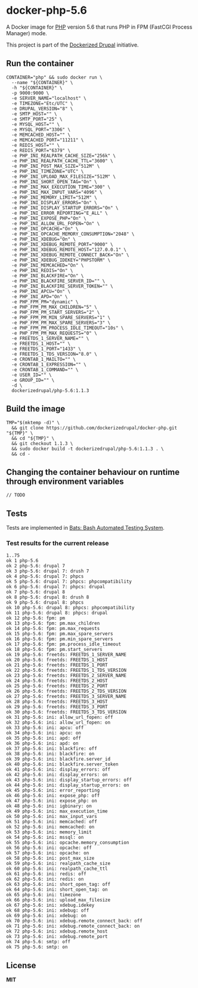 # docker-php-5.6

A Docker image for [PHP](http://php.net/) version 5.6 that runs PHP in FPM (FastCGI Process Manager) mode.

This project is part of the [Dockerized Drupal](https://dockerizedrupal.com/) initiative.

## Run the container

    CONTAINER="php" && sudo docker run \
      --name "${CONTAINER}" \
      -h "${CONTAINER}" \
      -p 9000:9000 \
      -e SERVER_NAME="localhost" \
      -e TIMEZONE="Etc/UTC" \
      -e DRUPAL_VERSION="8" \
      -e SMTP_HOST="" \
      -e SMTP_PORT="25" \
      -e MYSQL_HOST="" \
      -e MYSQL_PORT="3306" \
      -e MEMCACHED_HOST="" \
      -e MEMCACHED_PORT="11211" \
      -e REDIS_HOST="" \
      -e REDIS_PORT="6379" \
      -e PHP_INI_REALPATH_CACHE_SIZE="256k" \
      -e PHP_INI_REALPATH_CACHE_TTL="3600" \
      -e PHP_INI_POST_MAX_SIZE="512M" \
      -e PHP_INI_TIMEZONE="UTC" \
      -e PHP_INI_UPLOAD_MAX_FILESIZE="512M" \
      -e PHP_INI_SHORT_OPEN_TAG="On" \
      -e PHP_INI_MAX_EXECUTION_TIME="300" \
      -e PHP_INI_MAX_INPUT_VARS="4096" \
      -e PHP_INI_MEMORY_LIMIT="512M" \
      -e PHP_INI_DISPLAY_ERRORS="On" \
      -e PHP_INI_DISPLAY_STARTUP_ERRORS="On" \
      -e PHP_INI_ERROR_REPORTING="E_ALL" \
      -e PHP_INI_EXPOSE_PHP="On" \
      -e PHP_INI_ALLOW_URL_FOPEN="On" \
      -e PHP_INI_OPCACHE="On" \
      -e PHP_INI_OPCACHE_MEMORY_CONSUMPTION="2048" \
      -e PHP_INI_XDEBUG="On" \
      -e PHP_INI_XDEBUG_REMOTE_PORT="9000" \
      -e PHP_INI_XDEBUG_REMOTE_HOST="127.0.0.1" \
      -e PHP_INI_XDEBUG_REMOTE_CONNECT_BACK="On" \
      -e PHP_INI_XDEBUG_IDEKEY="PHPSTORM" \
      -e PHP_INI_MEMCACHED="On" \
      -e PHP_INI_REDIS="On" \
      -e PHP_INI_BLACKFIRE="On" \
      -e PHP_INI_BLACKFIRE_SERVER_ID="" \
      -e PHP_INI_BLACKFIRE_SERVER_TOKEN="" \
      -e PHP_INI_APCU="On" \
      -e PHP_INI_APD="On" \
      -e PHP_FPM_PM="dynamic" \
      -e PHP_FPM_PM_MAX_CHILDREN="5" \
      -e PHP_FPM_PM_START_SERVERS="2" \
      -e PHP_FPM_PM_MIN_SPARE_SERVERS="1" \
      -e PHP_FPM_PM_MAX_SPARE_SERVERS="3" \
      -e PHP_FPM_PM_PROCESS_IDLE_TIMEOUT="10s" \
      -e PHP_FPM_PM_MAX_REQUESTS="0" \
      -e FREETDS_1_SERVER_NAME="" \
      -e FREETDS_1_HOST="" \
      -e FREETDS_1_PORT="1433" \
      -e FREETDS_1_TDS_VERSION="8.0" \
      -e CRONTAB_1_MAILTO="" \
      -e CRONTAB_1_EXPRESSION="" \
      -e CRONTAB_1_COMMAND="" \
      -e USER_ID="" \
      -e GROUP_ID="" \
      -d \
      dockerizedrupal/php-5.6:1.1.3

## Build the image

    TMP="$(mktemp -d)" \
      && git clone https://github.com/dockerizedrupal/docker-php.git "${TMP}" \
      && cd "${TMP}" \
      && git checkout 1.1.3 \
      && sudo docker build -t dockerizedrupal/php-5.6:1.1.3 . \
      && cd -

## Changing the container behaviour on runtime through environment variables

    // TODO

## Tests

Tests are implemented in [Bats: Bash Automated Testing System](https://github.com/sstephenson/bats).

### Test results for the current release

    1..75
    ok 1 php-5.6
    ok 2 php-5.6: drupal 7
    ok 3 php-5.6: drupal 7: drush 7
    ok 4 php-5.6: drupal 7: phpcs
    ok 5 php-5.6: drupal 7: phpcs: phpcompatibility
    ok 6 php-5.6: drupal 7: phpcs: drupal
    ok 7 php-5.6: drupal 8
    ok 8 php-5.6: drupal 8: drush 8
    ok 9 php-5.6: drupal 8: phpcs
    ok 10 php-5.6: drupal 8: phpcs: phpcompatibility
    ok 11 php-5.6: drupal 8: phpcs: drupal
    ok 12 php-5.6: fpm: pm
    ok 13 php-5.6: fpm: pm.max_children
    ok 14 php-5.6: fpm: pm.max_requests
    ok 15 php-5.6: fpm: pm.max_spare_servers
    ok 16 php-5.6: fpm: pm.min_spare_servers
    ok 17 php-5.6: fpm: pm.process_idle_timeout
    ok 18 php-5.6: fpm: pm.start_servers
    ok 19 php-5.6: freetds: FREETDS_1_SERVER_NAME
    ok 20 php-5.6: freetds: FREETDS_1_HOST
    ok 21 php-5.6: freetds: FREETDS_1_PORT
    ok 22 php-5.6: freetds: FREETDS_1_TDS_VERSION
    ok 23 php-5.6: freetds: FREETDS_2_SERVER_NAME
    ok 24 php-5.6: freetds: FREETDS_2_HOST
    ok 25 php-5.6: freetds: FREETDS_2_PORT
    ok 26 php-5.6: freetds: FREETDS_2_TDS_VERSION
    ok 27 php-5.6: freetds: FREETDS_3_SERVER_NAME
    ok 28 php-5.6: freetds: FREETDS_3_HOST
    ok 29 php-5.6: freetds: FREETDS_3_PORT
    ok 30 php-5.6: freetds: FREETDS_3_TDS_VERSION
    ok 31 php-5.6: ini: allow_url_fopen: off
    ok 32 php-5.6: ini: allow_url_fopen: on
    ok 33 php-5.6: ini: apcu: off
    ok 34 php-5.6: ini: apcu: on
    ok 35 php-5.6: ini: apd: off
    ok 36 php-5.6: ini: apd: on
    ok 37 php-5.6: ini: blackfire: off
    ok 38 php-5.6: ini: blackfire: on
    ok 39 php-5.6: ini: blackfire.server_id
    ok 40 php-5.6: ini: blackfire.server_token
    ok 41 php-5.6: ini: display_errors: off
    ok 42 php-5.6: ini: display_errors: on
    ok 43 php-5.6: ini: display_startup_errors: off
    ok 44 php-5.6: ini: display_startup_errors: on
    ok 45 php-5.6: ini: error_reporting
    ok 46 php-5.6: ini: expose_php: off
    ok 47 php-5.6: ini: expose_php: on
    ok 48 php-5.6: ini: igbinary: on
    ok 49 php-5.6: ini: max_execution_time
    ok 50 php-5.6: ini: max_input_vars
    ok 51 php-5.6: ini: memcached: off
    ok 52 php-5.6: ini: memcached: on
    ok 53 php-5.6: ini: memory_limit
    ok 54 php-5.6: ini: mssql: on
    ok 55 php-5.6: ini: opcache.memory_consumption
    ok 56 php-5.6: ini: opcache: off
    ok 57 php-5.6: ini: opcache: on
    ok 58 php-5.6: ini: post_max_size
    ok 59 php-5.6: ini: realpath_cache_size
    ok 60 php-5.6: ini: realpath_cache_ttl
    ok 61 php-5.6: ini: redis: off
    ok 62 php-5.6: ini: redis: on
    ok 63 php-5.6: ini: short_open_tag: off
    ok 64 php-5.6: ini: short_open_tag: on
    ok 65 php-5.6: ini: timezone
    ok 66 php-5.6: ini: upload_max_filesize
    ok 67 php-5.6: ini: xdebug.idekey
    ok 68 php-5.6: ini: xdebug: off
    ok 69 php-5.6: ini: xdebug: on
    ok 70 php-5.6: ini: xdebug.remote_connect_back: off
    ok 71 php-5.6: ini: xdebug.remote_connect_back: on
    ok 72 php-5.6: ini: xdebug.remote_host
    ok 73 php-5.6: ini: xdebug.remote_port
    ok 74 php-5.6: smtp: off
    ok 75 php-5.6: smtp: on

## License

**MIT**
